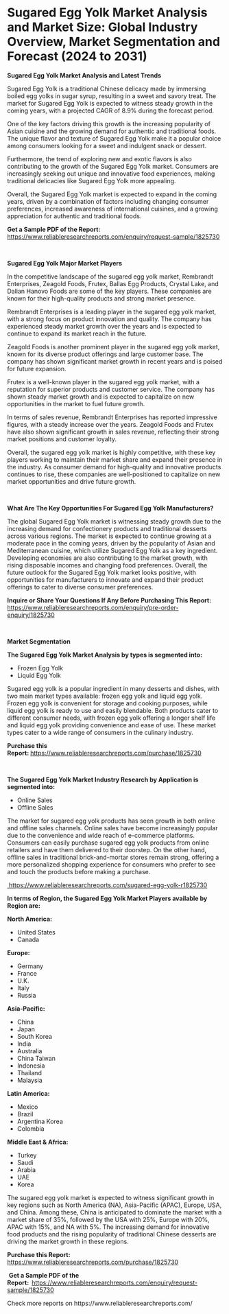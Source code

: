 <p><h1>Sugared Egg Yolk Market Analysis and Market Size: Global Industry Overview, Market Segmentation and Forecast (2024 to 2031)</h1></p><p><strong>Sugared Egg Yolk Market Analysis and Latest Trends</strong></p>
<p><p>Sugared Egg Yolk is a traditional Chinese delicacy made by immersing boiled egg yolks in sugar syrup, resulting in a sweet and savory treat. The market for Sugared Egg Yolk is expected to witness steady growth in the coming years, with a projected CAGR of 8.9% during the forecast period.</p><p>One of the key factors driving this growth is the increasing popularity of Asian cuisine and the growing demand for authentic and traditional foods. The unique flavor and texture of Sugared Egg Yolk make it a popular choice among consumers looking for a sweet and indulgent snack or dessert.</p><p>Furthermore, the trend of exploring new and exotic flavors is also contributing to the growth of the Sugared Egg Yolk market. Consumers are increasingly seeking out unique and innovative food experiences, making traditional delicacies like Sugared Egg Yolk more appealing.</p><p>Overall, the Sugared Egg Yolk market is expected to expand in the coming years, driven by a combination of factors including changing consumer preferences, increased awareness of international cuisines, and a growing appreciation for authentic and traditional foods.</p></p>
<p><strong>Get a Sample PDF of the Report:&nbsp;</strong> <a href="https://www.reliableresearchreports.com/enquiry/request-sample/1825730">https://www.reliableresearchreports.com/enquiry/request-sample/1825730</a></p>
<p>&nbsp;</p>
<p><strong>Sugared Egg Yolk Major Market Players</strong></p>
<p><p>In the competitive landscape of the sugared egg yolk market, Rembrandt Enterprises, Zeagold Foods, Frutex, Ballas Egg Products, Crystal Lake, and Dalian Hanovo Foods are some of the key players. These companies are known for their high-quality products and strong market presence.</p><p>Rembrandt Enterprises is a leading player in the sugared egg yolk market, with a strong focus on product innovation and quality. The company has experienced steady market growth over the years and is expected to continue to expand its market reach in the future. </p><p>Zeagold Foods is another prominent player in the sugared egg yolk market, known for its diverse product offerings and large customer base. The company has shown significant market growth in recent years and is poised for future expansion.</p><p>Frutex is a well-known player in the sugared egg yolk market, with a reputation for superior products and customer service. The company has shown steady market growth and is expected to capitalize on new opportunities in the market to fuel future growth.</p><p>In terms of sales revenue, Rembrandt Enterprises has reported impressive figures, with a steady increase over the years. Zeagold Foods and Frutex have also shown significant growth in sales revenue, reflecting their strong market positions and customer loyalty.</p><p>Overall, the sugared egg yolk market is highly competitive, with these key players working to maintain their market share and expand their presence in the industry. As consumer demand for high-quality and innovative products continues to rise, these companies are well-positioned to capitalize on new market opportunities and drive future growth.</p></p>
<p>&nbsp;</p>
<p><strong>What Are The Key Opportunities For Sugared Egg Yolk Manufacturers?</strong></p>
<p><p>The global Sugared Egg Yolk market is witnessing steady growth due to the increasing demand for confectionery products and traditional desserts across various regions. The market is expected to continue growing at a moderate pace in the coming years, driven by the popularity of Asian and Mediterranean cuisine, which utilize Sugared Egg Yolk as a key ingredient. Developing economies are also contributing to the market growth, with rising disposable incomes and changing food preferences. Overall, the future outlook for the Sugared Egg Yolk market looks positive, with opportunities for manufacturers to innovate and expand their product offerings to cater to diverse consumer preferences.</p></p>
<p><strong>Inquire or Share Your Questions If Any Before Purchasing This Report:</strong> <a href="https://www.reliableresearchreports.com/enquiry/pre-order-enquiry/1825730">https://www.reliableresearchreports.com/enquiry/pre-order-enquiry/1825730</a></p>
<p>&nbsp;</p>
<p><strong>Market Segmentation</strong></p>
<p><strong>The Sugared Egg Yolk Market Analysis by types is segmented into:</strong></p>
<p><ul><li>Frozen Egg Yolk</li><li>Liquid Egg Yolk</li></ul></p>
<p><p>Sugared egg yolk is a popular ingredient in many desserts and dishes, with two main market types available: frozen egg yolk and liquid egg yolk. Frozen egg yolk is convenient for storage and cooking purposes, while liquid egg yolk is ready to use and easily blendable. Both products cater to different consumer needs, with frozen egg yolk offering a longer shelf life and liquid egg yolk providing convenience and ease of use. These market types cater to a wide range of consumers in the culinary industry.</p></p>
<p><strong>Purchase this Report:&nbsp;</strong><a href="https://www.reliableresearchreports.com/purchase/1825730">https://www.reliableresearchreports.com/purchase/1825730</a></p>
<p>&nbsp;</p>
<p><strong>The Sugared Egg Yolk Market Industry Research by Application is segmented into:</strong></p>
<p><ul><li>Online Sales</li><li>Offline Sales</li></ul></p>
<p><p>The market for sugared egg yolk products has seen growth in both online and offline sales channels. Online sales have become increasingly popular due to the convenience and wide reach of e-commerce platforms. Consumers can easily purchase sugared egg yolk products from online retailers and have them delivered to their doorstep. On the other hand, offline sales in traditional brick-and-mortar stores remain strong, offering a more personalized shopping experience for consumers who prefer to see and touch the products before making a purchase.</p></p>
<p><a href="https://www.reliableresearchreports.com/sugared-egg-yolk-r1825730">&nbsp;https://www.reliableresearchreports.com/sugared-egg-yolk-r1825730</a></p>
<p><strong>In terms of Region, the Sugared Egg Yolk Market Players available by Region are:</strong></p>
<p>
    <p> <strong> North America: </strong>
        <ul>
            <li>United States</li>
            <li>Canada</li>
        </ul>
        </p> 
    <p> <strong> Europe: </strong>
        <ul>
            <li>Germany</li>
            <li>France</li>
            <li>U.K.</li>
            <li>Italy</li>
            <li>Russia</li>
        </ul>
        </p> 
    <p> <strong> Asia-Pacific: </strong>
        <ul>
            <li>China</li>
            <li>Japan</li>
            <li>South Korea</li>
            <li>India</li>
            <li>Australia</li>
            <li>China Taiwan</li>
            <li>Indonesia</li>
            <li>Thailand</li>
            <li>Malaysia</li>
        </ul>
        </p> 
    <p> <strong> Latin America: </strong>
        <ul>
            <li>Mexico</li>
            <li>Brazil</li>
            <li>Argentina Korea</li>
            <li>Colombia</li>
        </ul>
        </p> 
    <p> <strong> Middle East & Africa: </strong>
        <ul>
            <li>Turkey</li>
            <li>Saudi</li>
            <li>Arabia</li>
            <li>UAE</li>
            <li>Korea</li>
        </ul>
    </p>
    </p>
<p><p>The sugared egg yolk market is expected to witness significant growth in key regions such as North America (NA), Asia-Pacific (APAC), Europe, USA, and China. Among these, China is anticipated to dominate the market with a market share of 35%, followed by the USA with 25%, Europe with 20%, APAC with 15%, and NA with 5%. The increasing demand for innovative food products and the rising popularity of traditional Chinese desserts are driving the market growth in these regions.</p></p>
<p><strong>Purchase this Report: </strong><a href="https://www.reliableresearchreports.com/purchase/1825730">https://www.reliableresearchreports.com/purchase/1825730</a></p>
<p>&nbsp;<strong>Get a Sample PDF of the Report:&nbsp;&nbsp;</strong><a href="https://www.reliableresearchreports.com/enquiry/request-sample/1825730">https://www.reliableresearchreports.com/enquiry/request-sample/1825730</a></p>
<p><strong></strong></p>
<p>Check more reports on https://www.reliableresearchreports.com/</p>
